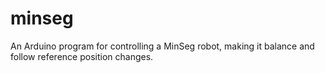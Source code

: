 # minseg
An Arduino program for controlling a MinSeg robot, making it balance and follow reference position changes.

